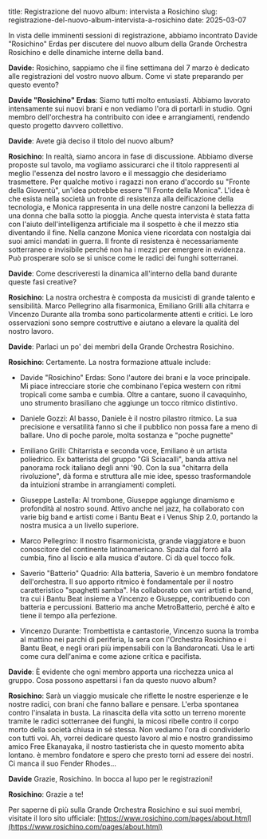 title: Registrazione del nuovo album: intervista a Rosichino
slug: registrazione-del-nuovo-album-intervista-a-rosichino
date: 2025-03-07



In vista delle imminenti sessioni di registrazione, abbiamo incontrato
Davide "Rosichino" Erdas per discutere del nuovo album della Grande
Orchestra Rosichino e delle dinamiche interne della band.

**Davide:** Rosichino, sappiamo che il fine settimana del 7 marzo è dedicato alle registrazioni del vostro nuovo album. Come vi state preparando per questo evento?

**Davide "Rosichino" Erdas**: Siamo tutti molto entusiasti. Abbiamo lavorato intensamente sui nuovi brani e non vediamo l'ora di portarli in studio. Ogni membro dell'orchestra ha contribuito con idee e arrangiamenti, rendendo questo progetto davvero collettivo.

**Davide**: Avete già deciso il titolo del nuovo album?

**Rosichino**: In realtà, siamo ancora in fase di discussione. Abbiamo diverse proposte sul tavolo, ma vogliamo assicurarci che il titolo rappresenti al meglio l'essenza del nostro lavoro e il messaggio che desideriamo trasmettere. Per qualche motivo i ragazzi non erano d'accordo su "Fronte della Gioventù", un'idea potrebbe essere "Il Fronte della Monica". L'idea è che esista nella società un fronte di resistenza alla deificazione della tecnologia, e Monica rappresenta in una delle nostre canzoni la bellezza di una donna che balla sotto la pioggia. Anche questa intervista è stata fatta con l'aiuto dell'intelligenza artificiale ma il sospetto è che il mezzo stia diventando il fine. Nella canzone Monica viene ricordata con nostalgia dai suoi amici mandati in guerra. Il fronte di resistenza è necessariamente sotterraneo e invisibile perché non ha i mezzi per emergere in evidenza. Può prosperare solo se si unisce come le radici dei funghi sotterranei.

**Davide**: Come descriveresti la dinamica all'interno della band durante queste fasi creative?

**Rosichino**: La nostra orchestra è composta da musicisti di grande talento e sensibilità. Marco Pellegrino alla fisarmonica, Emiliano Grilli alla chitarra e Vincenzo Durante alla tromba sono particolarmente attenti e critici. Le loro osservazioni sono sempre costruttive e aiutano a elevare la qualità del nostro lavoro.

**Davide**: Parlaci un po' dei membri della Grande Orchestra Rosichino.

**Rosichino**: Certamente. La nostra formazione attuale include:

- Davide "Rosichino" Erdas: Sono l'autore dei brani e la voce principale. Mi piace intrecciare storie che combinano l'epica western con ritmi tropicali come samba e cumbia. Oltre a cantare, suono il cavaquinho, uno strumento brasiliano che aggiunge un tocco ritmico distintivo.

- Daniele Gozzi: Al basso, Daniele è il nostro pilastro ritmico. La sua precisione e versatilità fanno sì che il pubblico non possa fare a meno di ballare. Uno di poche parole, molta sostanza e "poche pugnette"

- Emiliano Grilli: Chitarrista e seconda voce, Emiliano è un artista poliedrico. Ex batterista del gruppo "Gli Sciacalli", banda attiva nel panorama rock italiano degli anni '90. Con la sua "chitarra della rivoluzione", dà forma e struttura alle mie idee, spesso trasformandole da intuizioni strambe in arrangiamenti completi.

- Giuseppe Lastella: Al trombone, Giuseppe aggiunge dinamismo e profondità al nostro sound. Attivo anche nel jazz, ha collaborato con varie big band e artisti come i Bantu Beat e i Venus Ship 2.0, portando la nostra musica a un livello superiore.

- Marco Pellegrino: Il nostro fisarmonicista, grande viaggiatore e buon conoscitore del continente latinoamericano. Spazia dal forró alla cumbia, fino al liscio e alla musica d'autore. Ci dà quel tocco folk.

- Saverio "Batterio" Quadrio: Alla batteria, Saverio è un membro fondatore dell'orchestra. Il suo apporto ritmico è fondamentale per il nostro caratteristico "spaghetti samba". Ha collaborato con vari artisti e band, tra cui i Bantu Beat insieme a Vincenzo e Giuseppe, contribuendo con batteria e percussioni. Batterio ma anche MetroBatterio, perché è alto e tiene il tempo alla perfezione.

- Vincenzo Durante: Trombettista e cantastorie, Vincenzo suona la tromba al mattino nei parchi di periferia, la sera con l'Orchestra Rosichino e i Bantu Beat, e negli orari più impensabili con la Bandaroncati. Usa le arti come cura dell'anima e come azione critica e pacifista.

**Davide**: È evidente che ogni membro apporta una ricchezza unica al gruppo. Cosa possono aspettarsi i fan da questo nuovo album?

**Rosichino**: Sarà un viaggio musicale che riflette le nostre esperienze e le nostre radici, con brani che fanno ballare e pensare. L'erba spontanea contro l'insalata in busta. La rinascita della vita sotto un terreno morente tramite le radici sotterranee dei funghi, la micosi ribelle contro il corpo morto della società chiusa in sé stessa. Non vediamo l'ora di condividerlo con tutti voi. Ah, vorrei dedicare questo lavoro al mio e nostro grandissimo amico Free Ekanayaka, il nostro tastierista che in questo momento abita lontano. è membro fondatore e spero che presto torni ad essere dei nostri. Ci manca il suo Fender Rhodes...


**Davide** Grazie, Rosichino. In bocca al lupo per le registrazioni!

**Rosichino**: Grazie a te!

Per saperne di più sulla Grande Orchestra Rosichino e sui suoi membri, visitate il loro sito ufficiale: [https://www.rosichino.com/pages/about.html](https://www.rosichino.com/pages/about.html)
